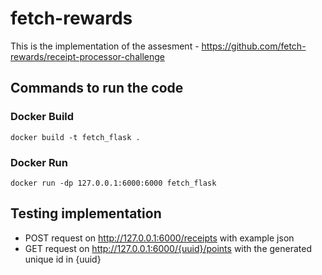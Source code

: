 # fetch-rewards
This is the implementation of the assesment - https://github.com/fetch-rewards/receipt-processor-challenge

## Commands to run the code

### Docker Build
```docker build -t fetch_flask .```

### Docker Run
```docker run -dp 127.0.0.1:6000:6000 fetch_flask```

## Testing implementation

- POST request on http://127.0.0.1:6000/receipts with example json
- GET request on http://127.0.0.1:6000/{uuid}/points with the generated unique id in {uuid}
